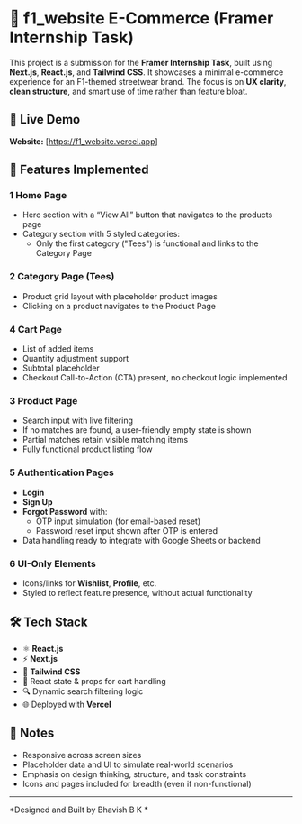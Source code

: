 # 🏁  f1_website E-Commerce (Framer Internship Task)

This project is a submission for the **Framer Internship Task**, built using **Next.js**, **React.js**, and **Tailwind CSS**. It showcases a minimal e-commerce experience for an F1-themed streetwear brand. The focus is on **UX clarity**, **clean structure**, and smart use of time rather than feature bloat.

## 🔗 Live Demo
**Website:** [https://f1_website.vercel.app]

## 📁 Features Implemented

### 1️ Home Page
- Hero section with a “View All” button that navigates to the products page
- Category section with 5 styled categories:
  - Only the first category ("Tees") is functional and links to the Category Page

### 2️ Category Page (Tees)
- Product grid layout with placeholder product images
- Clicking on a product navigates to the Product Page


### 4️ Cart Page
- List of added items
- Quantity adjustment support
- Subtotal placeholder
- Checkout Call-to-Action (CTA) present, no checkout logic implemented

### 3️ Product Page
- Search input with live filtering
- If no matches are found, a user-friendly empty state is shown
- Partial matches retain visible matching items
- Fully functional product listing flow

### 5️ Authentication Pages
- **Login**
- **Sign Up**
- **Forgot Password** with:
  - OTP input simulation (for email-based reset)
  - Password reset input shown after OTP is entered
- Data handling ready to integrate with Google Sheets or backend

### 6️ UI-Only Elements
- Icons/links for **Wishlist**, **Profile**, etc.
- Styled to reflect feature presence, without actual functionality

## 🛠️ Tech Stack

- ⚛️ **React.js**
- ⚡ **Next.js**
- 🎨 **Tailwind CSS**
- 🛒 React state & props for cart handling
- 🔍 Dynamic search filtering logic
- 🌐 Deployed with **Vercel**

## 📌 Notes

- Responsive across screen sizes
- Placeholder data and UI to simulate real-world scenarios
- Emphasis on design thinking, structure, and task constraints
- Icons and pages included for breadth (even if non-functional)

---

*Designed and Built by Bhavish B K *


